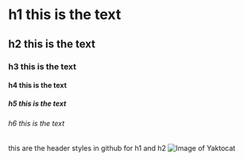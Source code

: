# h1 this is the text
## h2 this is the text
### h3 this is the text
#### h4 this is the text
##### h5 this is the text
###### h6 this is the text
this are the header styles in github for h1 and h2
![Image of Yaktocat](https://octodex.github.com/images/yaktocat.png)

